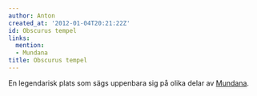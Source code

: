 ```yaml
---
author: Anton
created_at: '2012-01-04T20:21:22Z'
id: Obscurus tempel
links:
  mention:
  - Mundana
title: Obscurus tempel
---
```


En legendarisk plats som sägs uppenbara sig på olika delar av [Mundana].

  [Mundana]: Mundana
